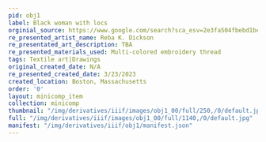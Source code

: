 ```yaml
---
pid: obj1
label: Black woman with locs
orginial_source: https://www.google.com/search?sca_esv=2e3fa504fbebd1be&sca_upv=1&rlz=1C5MACD_enUS1085US1086&sxsrf=ADLYWILRR5yzRtyXNK9CifMnQOqYL770BQ:1718141706626&q=black+woman+with+locs+drawing&uds=ADvngMgfHATbfyjhIYlJoxP6XN4havdxJv0a_rNEETzS09xP8sf2dYeoeTr9p7SGIzxCjz82bzOLUg7X4DF4S6hw27wTe8kNk-uRzDk74RVqwuNzoFBW5p52g0DSwYZ_KpVl5KbN-7TM7AevjCyuXTwYeX3nZ7DFeZiZRYoK3cdlMYmrgd5NNVRWifaspw26JQ4KxyHpibPUziE6t0clQR6icUajYSJMp-YMXIIexeIQYWBPg1zEHGRgDXs2MHVu0MLFy0_v6Es2VRZ7a3OEBvE19cCZJ_gl5DEAnErIdUxMcQJVi6kmrIT-6TeJt7r6iIyEhz47UiMOQDap-sFXAWhZvaOPSD0gQwfeilozBWtxwqbx2QomuSs&udm=2&prmd=ivsnmbt&sa=X&ved=2ahUKEwiBn-PQwNSGAxU6ibAFHUC3BKMQtKgLegQICxAB&biw=1512&bih=783&dpr=2#vhid=H5bTB9mWrta60M&vssid=mosaic
re_presented_artist_name: Reba K. Dickson
re_presentated_art_description: TBA
re_presented_materials_used: Multi-colored embroidery thread
tags: Textile art|Drawings
original_created_date: N/A
re_presented_created_date: 3/23/2023
created_location: Boston, Massachusetts
order: '0'
layout: minicomp_item
collection: minicomp
thumbnail: "/img/derivatives/iiif/images/obj1_00/full/250,/0/default.jpg"
full: "/img/derivatives/iiif/images/obj1_00/full/1140,/0/default.jpg"
manifest: "/img/derivatives/iiif/obj1/manifest.json"
---
```

